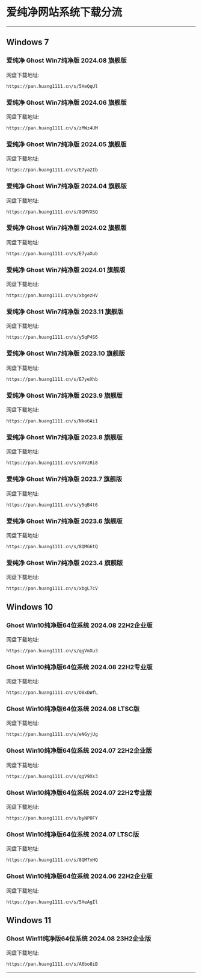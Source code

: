 # 爱纯净网站系统下载分流

----------------------------

## Windows 7

### 爱纯净 Ghost Win7纯净版 2024.08 旗舰版

网盘下载地址:

    https://pan.huang1111.cn/s/5XeQqUl

### 爱纯净 Ghost Win7纯净版 2024.06 旗舰版

网盘下载地址:

    https://pan.huang1111.cn/s/zMWz4UM

### 爱纯净 Ghost Win7纯净版 2024.05 旗舰版

网盘下载地址:

    https://pan.huang1111.cn/s/E7ya2Ib

### 爱纯净 Ghost Win7纯净版 2024.04 旗舰版

网盘下载地址:

    https://pan.huang1111.cn/s/8QMVXSQ

### 爱纯净 Ghost Win7纯净版 2024.02 旗舰版

网盘下载地址:

    https://pan.huang1111.cn/s/E7yaXub

### 爱纯净 Ghost Win7纯净版 2024.01 旗舰版

网盘下载地址:

    https://pan.huang1111.cn/s/xbgezHV

### 爱纯净 Ghost Win7纯净版 2023.11 旗舰版

网盘下载地址:

    https://pan.huang1111.cn/s/y5qP4S6

### 爱纯净 Ghost Win7纯净版 2023.10 旗舰版

网盘下载地址:

    https://pan.huang1111.cn/s/E7yeXhb

### 爱纯净 Ghost Win7纯净版 2023.9 旗舰版

网盘下载地址:

    https://pan.huang1111.cn/s/Nko6Ai1

### 爱纯净 Ghost Win7纯净版 2023.8 旗舰版

网盘下载地址:

    https://pan.huang1111.cn/s/oXVzRi8

### 爱纯净 Ghost Win7纯净版 2023.7 旗舰版

网盘下载地址:

    https://pan.huang1111.cn/s/y5qB4t6

### 爱纯净 Ghost Win7纯净版 2023.6 旗舰版

网盘下载地址:

    https://pan.huang1111.cn/s/8QMG6tQ

### 爱纯净 Ghost Win7纯净版 2023.4 旗舰版

网盘下载地址:

    https://pan.huang1111.cn/s/xbgL7cV

## Windows 10

### Ghost Win10纯净版64位系统 2024.08 22H2企业版

网盘下载地址:

    https://pan.huang1111.cn/s/qgVmXu3

### Ghost Win10纯净版64位系统 2024.08 22H2专业版

网盘下载地址:

    https://pan.huang1111.cn/s/O8xDWfL

### Ghost Win10纯净版64位系统 2024.08 LTSC版

网盘下载地址:

    https://pan.huang1111.cn/s/eNGyjUg

### Ghost Win10纯净版64位系统 2024.07 22H2企业版

网盘下载地址:

    https://pan.huang1111.cn/s/qgV9Xs3

### Ghost Win10纯净版64位系统 2024.07 22H2专业版

网盘下载地址:

    https://pan.huang1111.cn/s/byNPOFY

### Ghost Win10纯净版64位系统 2024.07 LTSC版

网盘下载地址:

    https://pan.huang1111.cn/s/8QM7xHQ

### Ghost Win10纯净版64位系统 2024.06 22H2企业版

网盘下载地址:

    https://pan.huang1111.cn/s/5XeAgIl

## Windows 11

### Ghost Win11纯净版64位系统 2024.08 23H2企业版

网盘下载地址:

    https://pan.huang1111.cn/s/A6bo8iB

----------------------------


